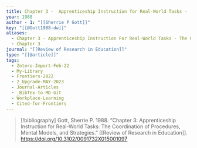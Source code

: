 ```yaml
---
title: Chapter 3 -  Apprenticeship Instruction for Real-World Tasks -  The Coordination of Procedures, Mental Models, and Strategies
year: 1988
author - 1: "[[Sherrie P Gott]]"
key: "[[@Gott1988-dw]]"
aliases:
  - Chapter 3 - Apprenticeship Instruction For Real-World Tasks - The Coordination Of Procedures, Mental Models, And Strategies
  - Chapter 3
journal: "[[Review of Research in Education]]"
type: "[[@article]]"
tags:
  - Zotero-Import-Feb-22
  - My-Library
  - Frontiers-2022
  - 2_Upgrade-MAY-2023
  - Journal-Articles
  - _BibTex-to-MD-Git
  - Workplace-Learning
  - Cited-for-Frontiers
---
```


> [!bibliography]
> Gott, Sherrie P. 1988. “Chapter 3: Apprenticeship Instruction for Real-World Tasks: The Coordination of Procedures, Mental Models, and Strategies.” [[Review of Research in Education]]. https://doi.org/10.3102/0091732X015001097